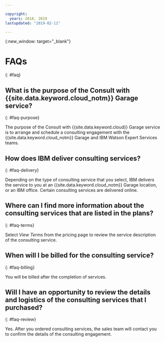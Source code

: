 ```yaml
---

copyright:
  years: 2018, 2019
lastupdated: "2019-02-11"

---
```


{:new_window: target="_blank"}


# FAQs
{: #faq}

## What is the purpose of the Consult with {{site.data.keyword.cloud_notm}} Garage service?
{: #faq-purpose}

The purpose of the Consult with {{site.data.keyword.cloud}} Garage service is to arrange and schedule a consulting engagement with the {{site.data.keyword.cloud_notm}} Garage and IBM Watson Expert Services teams.

## How does IBM deliver consulting services?
{: #faq-delivery}

Depending on the type of consulting service that you select, IBM delivers the service to you at an {{site.data.keyword.cloud_notm}} Garage location, or an IBM office. Certain consulting services are delivered online.

## Where can I find more information about the consulting services that are listed in the plans?
{: #faq-terms}

Select *View Terms* from the pricing page to review the service description of the consulting service.

## When will I be billed for the consulting service?
{: #faq-billing}

You will be billed after the completion of services.

## Will I have an opportunity to review the details and logistics of the consulting services that I purchased?
{: #faq-review}

Yes. After you ordered consulting services, the sales team will contact you to confirm the details of the consulting engagement.
